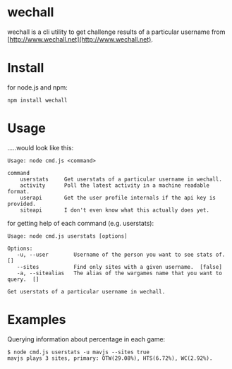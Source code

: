 wechall
=======
wechall is a cli utility to get challenge results of a particular username 
from [http://www.wechall.net](http://www.wechall.net).

Install
=======
for node.js and npm:
    
    npm install wechall

Usage
=====
.....would look like this:

    Usage: node cmd.js <command>

    command     
        userstats     Get userstats of a particular username in wechall.
        activity      Poll the latest activity in a machine readable format.
        userapi       Get the user profile internals if the api key is provided.
        siteapi       I don't even know what this actually does yet.

for getting help of each command (e.g. userstats):

    Usage: node cmd.js userstats [options]

    Options:
       -u, --user        Username of the person you want to see stats of.  []
       --sites           Find only sites with a given username.  [false]
       -a, --sitealias   The alias of the wargames name that you want to query.  []

    Get userstats of a particular username in wechall.

Examples
========
Querying information about percentage in each game:

    $ node cmd.js userstats -u mavjs --sites true
    mavjs plays 3 sites, primary: OTW(29.08%), HTS(6.72%), WC(2.92%).
